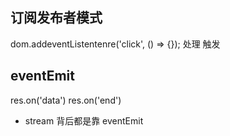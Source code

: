 ## 订阅发布者模式
dom.addeventListentenre('click', () => {});
处理
触发

## eventEmit
res.on('data')
res.on('end')
- stream 
    背后都是靠 eventEmit


